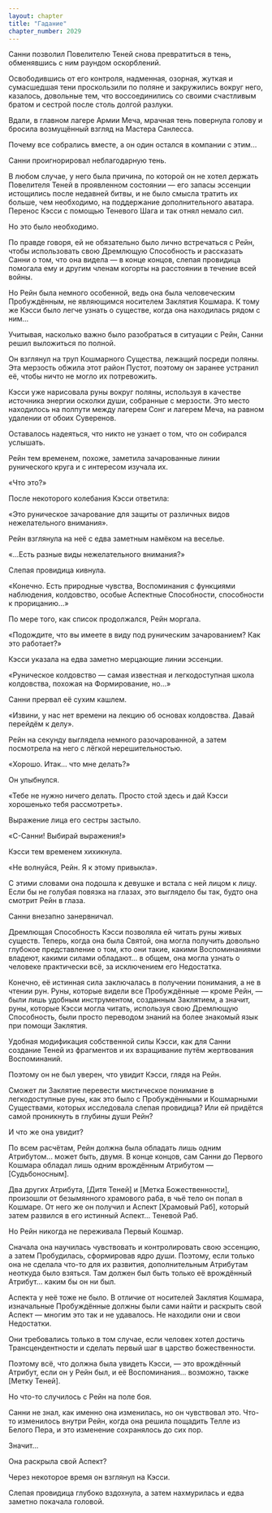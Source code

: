 ```yaml
---
layout: chapter
title: "Гадание"
chapter_number: 2029
---
```




Санни позволил Повелителю Теней снова превратиться в тень, обменявшись с ним раундом оскорблений.

Освободившись от его контроля, надменная, озорная, жуткая и сумасшедшая тени проскользили по поляне и закружились вокруг него, казалось, довольные тем, что воссоединились со своими счастливым братом и сестрой после столь долгой разлуки.

Вдали, в главном лагере Армии Меча, мрачная тень повернула голову и бросила возмущённый взгляд на Мастера Санлесса.

Почему все собрались вместе, а он один остался в компании с этим...

Санни проигнорировал неблагодарную тень.

В любом случае, у него была причина, по которой он не хотел держать Повелителя Теней в проявленном состоянии — его запасы эссенции истощились после недавней битвы, и не было смысла тратить их больше, чем необходимо, на поддержание дополнительного аватара. Перенос Кэсси с помощью Теневого Шага и так отнял немало сил.

Но это было необходимо.

По правде говоря, ей не обязательно было лично встречаться с Рейн, чтобы использовать свою Дремлющую Способность и рассказать Санни о том, что она видела — в конце концов, слепая провидица помогала ему и другим членам когорты на расстоянии в течение всей войны.

Но Рейн была немного особенной, ведь она была человеческим Пробуждённым, не являющимся носителем Заклятия Кошмара. К тому же Кэсси было легче узнать о существе, когда она находилась рядом с ним...

Учитывая, насколько важно было разобраться в ситуации с Рейн, Санни решил выложиться по полной.

Он взглянул на труп Кошмарного Существа, лежащий посреди поляны. Эта мерзость обжила этот район Пустот, поэтому он заранее устранил её, чтобы ничто не могло их потревожить.

Кэсси уже нарисовала руны вокруг поляны, используя в качестве источника энергии осколки души, собранные с мерзости. Это место находилось на полпути между лагерем Сонг и лагерем Меча, на равном удалении от обоих Суверенов.

Оставалось надеяться, что никто не узнает о том, что он собирался услышать.

Рейн тем временем, похоже, заметила зачарованные линии рунического круга и с интересом изучала их.

«Что это?»

После некоторого колебания Кэсси ответила:

«Это руническое зачарование для защиты от различных видов нежелательного внимания».

Рейн взглянула на неё с едва заметным намёком на веселье.

«...Есть разные виды нежелательного внимания?»

Слепая провидица кивнула.

«Конечно. Есть природные чувства, Воспоминания с функциями наблюдения, колдовство, особые Аспектные Способности, способности к прорицанию...»

По мере того, как список продолжался, Рейн моргала.

«Подождите, что вы имеете в виду под руническим зачарованием? Как это работает?»

Кэсси указала на едва заметно мерцающие линии эссенции.

«Руническое колдовство — самая известная и легкодоступная школа колдовства, похожая на Формирование, но...»

Санни прервал её сухим кашлем.

«Извини, у нас нет времени на лекцию об основах колдовства. Давай перейдём к делу».

Рейн на секунду выглядела немного разочарованной, а затем посмотрела на него с лёгкой нерешительностью.

«Хорошо. Итак... что мне делать?»

Он улыбнулся.

«Тебе не нужно ничего делать. Просто стой здесь и дай Кэсси хорошенько тебя рассмотреть».

Выражение лица его сестры застыло.

«С-Санни! Выбирай выражения!»

Кэсси тем временем хихикнула.

«Не волнуйся, Рейн. Я к этому привыкла».

С этими словами она подошла к девушке и встала с ней лицом к лицу. Если бы не голубая повязка на глазах, это выглядело бы так, будто она смотрит Рейн в глаза.

Санни внезапно занервничал.

Дремлющая Способность Кэсси позволяла ей читать руны живых существ. Теперь, когда она была Святой, она могла получить довольно глубокое представление о том, кто они такие, какими Воспоминаниями владеют, какими силами обладают... в общем, она могла узнать о человеке практически всё, за исключением его Недостатка.

Конечно, её истинная сила заключалась в получении понимания, а не в чтении рун. Руны, которые видели все Пробуждённые — кроме Рейн, — были лишь удобным инструментом, созданным Заклятием, а значит, руны, которые Кэсси могла читать, используя свою Дремлющую Способность, были просто переводом знаний на более знакомый язык при помощи Заклятия.

Удобная модификация собственной силы Кэсси, как для Санни создание Теней из фрагментов и их взращивание путём жертвования Воспоминаний.

Поэтому он не был уверен, что увидит Кэсси, глядя на Рейн.

Сможет ли Заклятие перевести мистическое понимание в легкодоступные руны, как это было с Пробуждёнными и Кошмарными Существами, которых исследовала слепая провидица? Или ей придётся самой проникнуть в глубины души Рейн?

И что же она увидит?

По всем расчётам, Рейн должна была обладать лишь одним Атрибутом... может быть, двумя. В конце концов, сам Санни до Первого Кошмара обладал лишь одним врождённым Атрибутом — [Судьбоносным].

Два других Атрибута, [Дитя Теней] и [Метка Божественности], произошли от безымянного храмового раба, в чьё тело он попал в Кошмаре. От него же он получил и Аспект [Храмовый Раб], который затем развился в его истинный Аспект... Теневой Раб.

Но Рейн никогда не переживала Первый Кошмар.

Сначала она научилась чувствовать и контролировать свою эссенцию, а затем Пробудилась, сформировав ядро души. Поэтому, если только она не сделала что-то для их развития, дополнительным Атрибутам неоткуда было взяться. Там должен был быть только её врождённый Атрибут... каким бы он ни был.

Аспекта у неё тоже не было. В отличие от носителей Заклятия Кошмара, изначальные Пробуждённые должны были сами найти и раскрыть свой Аспект — многим это так и не удавалось. Не находили они и свои Недостатки.

Они требовались только в том случае, если человек хотел достичь Трансцендентности и сделать первый шаг в царство божественности.

Поэтому всё, что должна была увидеть Кэсси, — это врождённый Атрибут, если он у Рейн был, и её Воспоминания... возможно, также [Метку Теней].

Но что-то случилось с Рейн на поле боя.

Санни не знал, как именно она изменилась, но он чувствовал это. Что-то изменилось внутри Рейн, когда она решила пощадить Телле из Белого Пера, и это изменение сохранялось до сих пор.

Значит...

Она раскрыла свой Аспект?

Через некоторое время он взглянул на Кэсси.

Слепая провидица глубоко вздохнула, а затем нахмурилась и едва заметно покачала головой.


